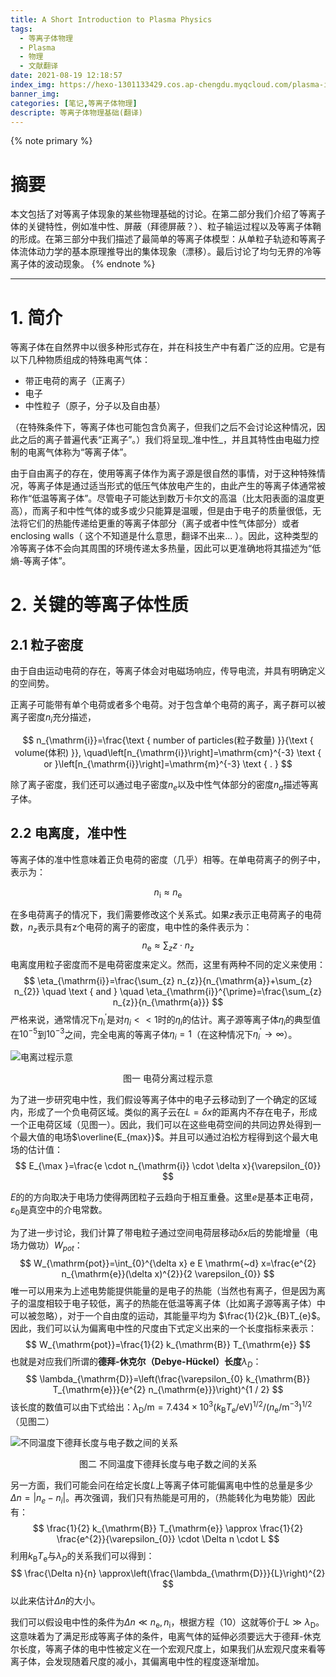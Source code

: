 ```yaml
---
title: A Short Introduction to Plasma Physics
tags:
  - 等离子体物理
  - Plasma
  - 物理
  - 文献翻译
date: 2021-08-19 12:18:57
index_img: https://hexo-1301133429.cos.ap-chengdu.myqcloud.com/plasma-introduction-translateindex-img.jpg
banner_img:
categories: [笔记,等离子体物理]
descripte: 等离子体物理基础(翻译)
---
```


{% note primary %}
# 摘要

本文包括了对等离子体现象的某些物理基础的讨论。在第二部分我们介绍了等离子体的关键特性，例如准中性、屏蔽（拜德屏蔽？）、粒子输运过程以及等离子体鞘的形成。在第三部分中我们描述了最简单的等离子体模型：从单粒子轨迹和等离子体流体动力学的基本原理推导出的集体现象（漂移）。最后讨论了均匀无界的冷等离子体的波动现象。
{% endnote %}

---

# 1. 简介

​		等离子体在自然界中以很多种形式存在，并在科技生产中有着广泛的应用。它是有以下几种物质组成的特殊电离气体：
- 带正电荷的离子（正离子）
- 电子
- 中性粒子（原子，分子以及自由基）

（在特殊条件下，等离子体也可能包含负离子，但我们之后不会讨论这种情况，因此之后的离子普遍代表“正离子”。）我们将呈现_准中性_，并且其特性由电磁力控制的电离气体称为“等离子体”。

​		由于自由离子的存在，使用等离子体作为离子源是很自然的事情，对于这种特殊情况，等离子体是通过适当形式的低压气体放电产生的，由此产生的等离子体通常被称作“低温等离子体”。尽管电子可能达到数万卡尔文的高温（比太阳表面的温度更高），而离子和中性气体的或多或少只能算是温暖，但是由于电子的质量很低，无法将它们的热能传递给更重的等离子体部分（离子或者中性气体部分）或者enclosing walls（<span class="heimu"> 这个不知道是什么意思，翻译不出来... </span>）。因此，这种类型的冷等离子体不会向其周围的环境传递太多热量，因此可以更准确地将其描述为“低熵-等离子体”。

# 2. 关键的等离子体性质

## 2.1 粒子密度

​		由于自由运动电荷的存在，等离子体会对电磁场响应，传导电流，并具有明确定义的空间势。

​		正离子可能带有单个电荷或者多个电荷。对于包含单个电荷的离子，离子群可以被离子密度$n_i$充分描述，

$$
n_{\mathrm{i}}=\frac{\text { number of particles(粒子数量) }}{\text { volume(体积) }}, \quad\left[n_{\mathrm{i}}\right]=\mathrm{cm}^{-3} \text { or }\left[n_{\mathrm{i}}\right]=\mathrm{m}^{-3} \text { . }
$$

除了离子密度，我们还可以通过电子密度$n_e$以及中性气体部分的密度$n_a$描述等离子体。

## 2.2 电离度，准中性

​		等离子体的准中性意味着正负电荷的密度（几乎）相等。在单电荷离子的例子中，表示为：

$$
n_{\mathrm{i}} \approx n_{\mathrm{e}}
$$

在多电荷离子的情况下，我们需要修改这个关系式。如果$z$表示正电荷离子的电荷数，$n_z$表示具有z个电荷的离子的密度，电中性的条件表示为：
$$
n_{\mathrm{e}} \approx \sum_{z} z \cdot n_{z}
$$
电离度用粒子密度而不是电荷密度来定义。然而，这里有两种不同的定义来使用：
$$
\eta_{\mathrm{i}}=\frac{\sum_{z} n_{z}}{n_{\mathrm{a}}+\sum_{z} n_{2}} \quad \text { and } \quad \eta_{\mathrm{i}}^{\prime}=\frac{\sum_{z} n_{z}}{n_{\mathrm{a}}}
$$
严格来说，通常情况下$\eta_{\mathrm{i}}^{\prime}$是对$\eta_i <<1$时的$\eta_i$的估计。离子源等离子体$\eta_i$的典型值在$10^{-5}$到$10^{-3}$之间，完全电离的等离子体$\eta_i = 1$（在这种情况下$\eta_i^{\prime} \rightarrow \infty$）。

![电离过程示意](https://file.tabirstrees.top/blogfile/ITP/Charge%20separation%2C%20schematic.jpg)
<center>图一 电荷分离过程示意</center>

为了进一步研究电中性，我们假设等离子体中的电子云移动到了一个确定的区域内，形成了一个负电荷区域。类似的离子云在$L = \delta x$的距离内不存在电子，形成一个正电荷区域（见图一）。因此，我们可以在这些电荷空间的共同边界处得到一个最大值的电场$\overline{E_{max}}$。并且可以通过泊松方程得到这个最大电场的估计值：
$$
E_{\max }=\frac{e \cdot n_{\mathrm{i}} \cdot \delta x}{\varepsilon_{0}}
$$

$E$的的方向取决于电场力使得两团粒子云趋向于相互重叠。这里$e$是基本正电荷，$\varepsilon_0$是真空中的介电常数。

为了进一步讨论，我们计算了带电粒子通过空间电荷层移动$\delta x$后的势能增量（电场力做功）$W_{pot}$：
$$
W_{\mathrm{pot}}=\int_{0}^{\delta x} e E \mathrm{~d} x=\frac{e^{2} n_{\mathrm{e}}(\delta x)^{2}}{2 \varepsilon_{0}}
$$
唯一可以用来为上述电势能提供能量的是电子的热能（当然也有离子，但是因为离子的温度相较于电子较低，离子的热能在低温等离子体（比如离子源等离子体）中可以被忽略），对于一个自由度的运动，其能量平均为 $\frac{1}{2}k_{B}T_{e}$。因此，我们可以认为偏离电中性的尺度由下式定义出来的一个长度指标来表示：
$$
W_{\mathrm{pot}}=\frac{1}{2} k_{\mathrm{B}} T_{\mathrm{e}}
$$
也就是对应我们所谓的**德拜-休克尔（Debye-Hückel）长度**$\lambda_D$：
$$
\lambda_{\mathrm{D}}=\left(\frac{\varepsilon_{0} k_{\mathrm{B}} T_{\mathrm{e}}}{e^{2} n_{\mathrm{e}}}\right)^{1 / 2}
$$
该长度的数值可以由下式给出：$\lambda_{\mathrm{D}} / \mathrm{m}=7.434 \times 10^{3}\left(k_{\mathrm{B}} T_{\mathrm{e}} / \mathrm{eV}\right)^{1 / 2} /\left(n_{\mathrm{e}} / \mathrm{m}^{-3}\right)^{1 / 2}$（见图二）

![不同温度下德拜长度与电子数之间的关系](https://file.tabirstrees.top/blogfile/ITP/Debye%20length%20versus%20plasma%20density%20and%20electron%20temperature.jpg)

<center>图二 不同温度下德拜长度与电子数之间的关系</center>

另一方面，我们可能会问在给定长度$L$上等离子体可能偏离电中性的总量是多少$\Delta n = |n_e-n_i|$。再次强调，我们只有热能是可用的，（热能转化为电势能）因此有：
$$
\frac{1}{2} k_{\mathrm{B}} T_{\mathrm{e}} \approx \frac{1}{2} \frac{e^{2}}{\varepsilon_{0}} \cdot \Delta n \cdot L
$$
利用$k_{\mathrm{B}} T_{\mathrm{e}}$与$\lambda_D$的关系我们可以得到：
$$
\frac{\Delta n}{n} \approx\left(\frac{\lambda_{\mathrm{D}}}{L}\right)^{2}
$$
以此来估计$\Delta n$的大小。

我们可以假设电中性的条件为$\Delta n \ll n_{\mathrm{e}} ,n_\mathrm{i}$，根据方程（10）这就等价于$L \gg \lambda_{\mathrm{D}}$。这意味着为了满足形成等离子体的条件，电离气体的延伸必须要远大于德拜-休克尔长度，等离子体的电中性被定义在一个宏观尺度上，如果我们从宏观尺度来看等离子体，会发现随着尺度的减小，其偏离电中性的程度逐渐增加。

